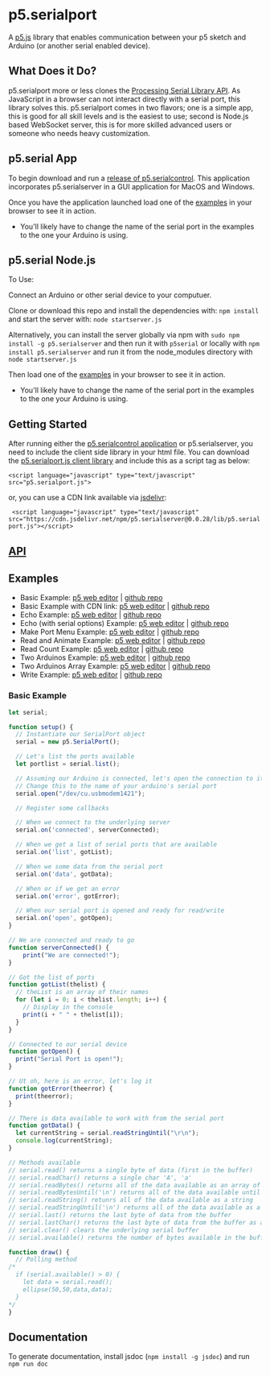 p5.serialport
=============

A [p5.js](http://p5js.org/) library that enables communication between your p5 sketch and Arduino (or another serial enabled device).

What Does it Do?
----------------

p5.serialport more or less clones the [Processing Serial Library API](https://processing.org/reference/libraries/serial/index.html). As JavaScript in a browser can not interact directly with a serial port, this library solves this. p5.serialport comes in two flavors; one is a simple app, this is good for all skill levels and is the easiest to use; second is Node.js based WebSocket server, this is for more skilled advanced users or someone who needs heavy customization.

p5.serial App
-------------

To begin download and run a [release of p5.serialcontrol](https://github.com/p5-serial/p5.serialcontrol/releases). This application incorporates p5.serialserver in a GUI application for MacOS and Windows.

Once you have the application launched load one of the [examples](#examples) in your browser to see it in action.

* You'll likely have to change the name of the serial port in the examples to the one your Arduino is using.

p5.serial Node.js
-----------------

To Use:

Connect an Arduino or other serial device to your computuer.

Clone or download this repo and install the dependencies with: ```npm install``` and start the server with: ```node startserver.js```

Alternatively, you can install the server globally via npm with ```sudo npm install -g p5.serialserver```  and then run it with ```p5serial``` or locally with ```npm install p5.serialserver``` and run it from the node_modules directory with ```node startserver.js```

Then load one of the [examples](#examples) in your browser to see it in action.

* You'll likely have to change the name of the serial port in the examples to the one your Arduino is using.

Getting Started
--------------

After running either the [p5.serialcontrol application](https://github.com/p5-serial/p5.serialcontrol/releases) or p5.serialserver, you need to include the client side library in your html file. You can download the [p5.serialport.js client library](https://github.com/p5-serial/p5.serialport/blob/master/lib/p5.serialport.js) and include this as a script tag as below:

``` <script language="javascript" type="text/javascript" src="p5.serialport.js"> ```

or, you can use a CDN link available via [jsdelivr](https://www.jsdelivr.com/):

``` <script language="javascript" type="text/javascript" src="https://cdn.jsdelivr.net/npm/p5.serialserver@0.0.28/lib/p5.serialport.js"></script>```

[API](https://p5-serial.github.io/)
---

Examples
-------

* Basic Example: [p5 web editor](https://editor.p5js.org/p5-serial/sketches/-xa-lIH3Y) | [github repo](https://github.com/p5-serial/p5.serialport/tree/master/examples/basics)
* Basic Example with CDN link: [p5 web editor](https://editor.p5js.org/p5-serial/sketches/fSzu2NePT) | [github repo](https://github.com/p5-serial/p5.serialport/tree/master/examples/basics-cdn)
* Echo Example: [p5 web editor](https://editor.p5js.org/p5-serial/sketches/hirvh8hZ-) | [github repo](https://github.com/p5-serial/p5.serialport/tree/master/examples/echo)
* Echo (with serial options) Example: [p5 web editor](https://editor.p5js.org/p5-serial/sketches/dG0tw9Vv6) | [github repo](https://github.com/p5-serial/p5.serialport/tree/master/examples/echo2)
* Make Port Menu Example: [p5 web editor](https://editor.p5js.org/p5-serial/sketches/WBH01aWdB) | [github repo](https://github.com/p5-serial/p5.serialport/tree/master/examples/makePortMenu)
* Read and Animate Example: [p5 web editor](https://editor.p5js.org/p5-serial/sketches/rfrtcdrJd) | [github repo](https://github.com/p5-serial/p5.serialport/tree/master/examples/readAndAnimate)
* Read Count Example: [p5 web editor](https://editor.p5js.org/p5-serial/sketches/g7xhJIO27) | [github repo](https://github.com/p5-serial/p5.serialport/tree/master/examples/readCount)
* Two Arduinos Example: [p5 web editor](https://editor.p5js.org/p5-serial/sketches/yWTivVhtG) | [github repo](https://github.com/p5-serial/p5.serialport/tree/master/examples/twoArduinos)
* Two Arduinos Array Example: [p5 web editor](https://editor.p5js.org/p5-serial/sketches/Yod6LK05J) | [github repo]()
* Write Example: [p5 web editor](https://editor.p5js.org/p5-serial/sketches/RH9J9z5YG) | [github repo](https://github.com/p5-serial/p5.serialport/tree/master/examples/writeExample)

### Basic Example

```javascript
let serial;

function setup() {
  // Instantiate our SerialPort object
  serial = new p5.SerialPort();

  // Let's list the ports available
  let portlist = serial.list();

  // Assuming our Arduino is connected, let's open the connection to it
  // Change this to the name of your arduino's serial port
  serial.open("/dev/cu.usbmodem1421");

  // Register some callbacks

  // When we connect to the underlying server
  serial.on('connected', serverConnected);

  // When we get a list of serial ports that are available
  serial.on('list', gotList);

  // When we some data from the serial port
  serial.on('data', gotData);

  // When or if we get an error
  serial.on('error', gotError);

  // When our serial port is opened and ready for read/write
  serial.on('open', gotOpen);
}

// We are connected and ready to go
function serverConnected() {
    print("We are connected!");
}

// Got the list of ports
function gotList(thelist) {
  // theList is an array of their names
  for (let i = 0; i < thelist.length; i++) {
    // Display in the console
    print(i + " " + thelist[i]);
  }
}

// Connected to our serial device
function gotOpen() {
  print("Serial Port is open!");
}

// Ut oh, here is an error, let's log it
function gotError(theerror) {
  print(theerror);
}

// There is data available to work with from the serial port
function gotData() {
  let currentString = serial.readStringUntil("\r\n");
  console.log(currentString);
}

// Methods available
// serial.read() returns a single byte of data (first in the buffer)
// serial.readChar() returns a single char 'A', 'a'
// serial.readBytes() returns all of the data available as an array of bytes
// serial.readBytesUntil('\n') returns all of the data available until a '\n' (line break) is encountered
// serial.readString() retunrs all of the data available as a string
// serial.readStringUntil('\n') returns all of the data available as a tring until a (line break) is encountered
// serial.last() returns the last byte of data from the buffer
// serial.lastChar() returns the last byte of data from the buffer as a char
// serial.clear() clears the underlying serial buffer
// serial.available() returns the number of bytes available in the buffer

function draw() {
  // Polling method
/*
  if (serial.available() > 0) {
    let data = serial.read();
    ellipse(50,50,data,data);
  }
*/
}
```

Documentation
---------
To generate documentation, install jsdoc (``npm install -g jsdoc``) and run
```npm run doc```
